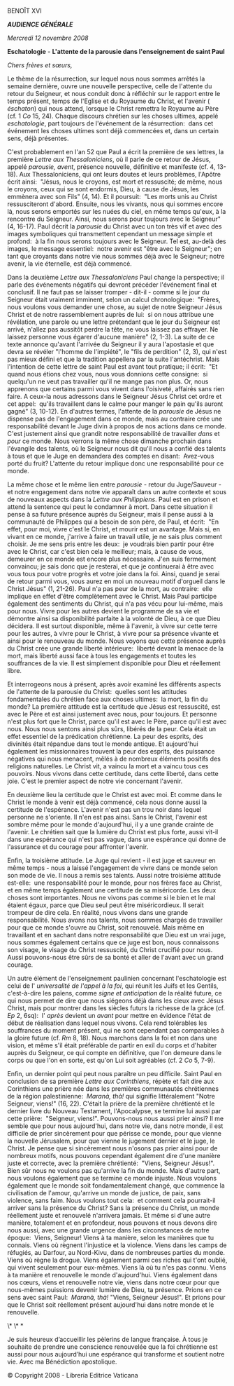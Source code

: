 BENOÎT XVI

***AUDIENCE GÉNÉRALE***

*Mercredi 12 novembre 2008*

**Eschatologie** *\-* **L'attente de la parousie dans l'enseignement de saint Paul**

*Chers frères et sœurs,*

Le thème de la résurrection, sur lequel nous nous sommes arrêtés la semaine dernière, ouvre une nouvelle perspective, celle de l'attente du retour du Seigneur, et nous conduit donc à réfléchir sur le rapport entre le temps présent, temps de l'Eglise et du Royaume du Christ, et l'avenir ( *éschaton*) qui nous attend, lorsque le Christ remettra le Royaume au Père (cf. 1 *Co* 15, 24). Chaque discours chrétien sur les choses ultimes, appelé *eschatologie*, part toujours de l'événement de la résurrection:  dans cet événement les choses ultimes sont déjà commencées et, dans un certain sens, déjà présentes.

C'est probablement en l'an 52 que Paul a écrit la première de ses lettres, la première *Lettre aux Thessaloniciens*, où il parle de ce retour de Jésus, appelé *parousie, avent*, présence nouvelle, définitive et manifeste (cf. 4, 13-18). Aux Thessaloniciens, qui ont leurs doutes et leurs problèmes, l'Apôtre écrit ainsi:  "Jésus, nous le croyons, est mort et ressuscité; de même, nous le croyons, ceux qui se sont endormis, Dieu, à cause de Jésus, les emmènera avec son Fils" (4, 14). Et il poursuit:  "Les morts unis au Christ ressusciteront d'abord. Ensuite, nous les vivants, nous qui sommes encore là, nous serons emportés sur les nuées du ciel, en même temps qu'eux, à la rencontre du Seigneur. Ainsi, nous serons pour toujours avec le Seigneur" (4, 16-17). Paul décrit la *parousie* du Christ avec un ton très vif et avec des images symboliques qui transmettent cependant un message simple et profond:  à la fin nous serons toujours avec le Seigneur. Tel est, au-delà des images, le message essentiel:  notre avenir est "être avec le Seigneur"; en tant que croyants dans notre vie nous sommes déjà avec le Seigneur; notre avenir, la vie éternelle, est déjà commencé.

Dans la deuxième *Lettre aux Thessaloniciens* Paul change la perspective; il parle des événements négatifs qui devront précéder l'événement final et conclusif. Il ne faut pas se laisser tromper - dit-il - comme si le jour du Seigneur était vraiment imminent, selon un calcul chronologique:  "Frères, nous voulons vous demander une chose, au sujet de notre Seigneur Jésus Christ et de notre rassemblement auprès de lui:  si on nous attribue une révélation, une parole ou une lettre prétendant que le jour du Seigneur est arrivé, n'allez pas aussitôt perdre la tête, ne vous laissez pas effrayer. Ne laissez personne vous égarer d'aucune manière" (2, 1-3). La suite de ce texte annonce qu'avant l'arrivée du Seigneur il y aura l'apostasie et que devra se révéler "l'homme de l'impiété", le "fils de perdition" (2, 3), qui n'est pas mieux défini et que la tradition appellera par la suite l'antéchrist. Mais l'intention de cette lettre de saint Paul est avant tout pratique; il écrit:  "Et quand nous étions chez vous, nous vous donnions cette consigne:  si quelqu'un ne veut pas travailler qu'il ne mange pas non plus. Or, nous apprenons que certains parmi vous vivent dans l'oisiveté, affairés sans rien faire. A ceux-la nous adressons dans le Seigneur Jésus Christ cet ordre et cet appel:  qu'ils travaillent dans le calme pour manger le pain qu'ils auront gagné" (3, 10-12). En d'autres termes, l'attente de la *parousie* de Jésus ne dispense pas de l'engagement dans ce monde, mais au contraire crée une responsabilité devant le Juge divin à propos de nos actions dans ce monde. C'est justement ainsi que grandit notre responsabilité de travailler *dans* et *pour* ce monde. Nous verrons la même chose dimanche prochain dans l'évangile des talents, où le Seigneur nous dit qu'il nous a confié des talents à tous et que le Juge en demandera des comptes en disant:  Avez-vous porté du fruit? L'attente du retour implique donc une responsabilité pour ce monde.

La même chose et le même lien entre *parousie* \- retour du Juge/Sauveur - et notre engagement dans notre vie apparaît dans un autre contexte et sous de nouveaux aspects dans la *Lettre aux Philippiens*. Paul est en prison et attend la sentence qui peut le condamner à mort. Dans cette situation il pense à sa future présence auprès du Seigneur, mais il pense aussi à la communauté de Philippes qui a besoin de son père, de Paul, et écrit:  "En effet, pour moi, vivre c'est le Christ, et mourir est un avantage. Mais si, en vivant en ce monde, j'arrive à faire un travail utile, je ne sais plus comment choisir. Je me sens pris entre les deux:  je voudrais bien partir pour être avec le Christ, car c'est bien cela le meilleur; mais, à cause de vous, demeurer en ce monde est encore plus nécessaire. J'en suis fermement convaincu; je sais donc que je resterai, et que je continuerai à être avec vous tous pour votre progrès et votre joie dans la foi. Ainsi, quand je serai de retour parmi vous, vous aurez en moi un nouveau motif d'orgueil dans le Christ Jésus" (1, 21-26). Paul n'a pas peur de la mort, au contraire:  elle implique en effet d'être complètement avec le Christ. Mais Paul participe également des sentiments du Christ, qui n'a pas vécu pour lui-même, mais pour nous. Vivre pour les autres devient le programme de sa vie et démontre ainsi sa disponibilité parfaite à la volonté de Dieu, à ce que Dieu décidera. Il est surtout disponible, même à l'avenir, à vivre sur cette terre pour les autres, à vivre pour le Christ, à vivre pour sa présence vivante et ainsi pour le renouveau du monde. Nous voyons que cette présence auprès du Christ crée une grande liberté intérieure:  liberté devant la menace de la mort, mais liberté aussi face à tous les engagements et toutes les souffrances de la vie. Il est simplement disponible pour Dieu et réellement libre.

Et interrogeons nous à présent, après avoir examiné les différents aspects de l'attente de la parousie du Christ:  quelles sont les attitudes fondamentales du chrétien face aux choses ultimes:  la mort, la fin du monde? La première attitude est la certitude que Jésus est ressuscité, est avec le Père et est ainsi justement avec nous, pour toujours. Et personne n'est plus fort que le Christ, parce qu'il est avec le Père, parce qu'il est avec nous. Nous nous sentons ainsi plus sûrs, libérés de la peur. Cela était un effet essentiel de la prédication chrétienne. La peur des esprits, des divinités était répandue dans tout le monde antique. Et aujourd'hui également les missionnaires trouvent la peur des esprits, des puissance négatives qui nous menacent, mêlés à de nombreux éléments positifs des religions naturelles. Le Christ vit, a vaincu la mort et a vaincu tous ces pouvoirs. Nous vivons dans cette certitude, dans cette liberté, dans cette joie. C'est le premier aspect de notre vie concernant l'avenir.

En deuxième lieu la certitude que le Christ est avec moi. Et comme dans le Christ le monde à venir est déjà commencé, cela nous donne aussi la certitude de l'espérance. L'avenir n'est pas un trou noir dans lequel personne ne s'oriente. Il n'en est pas ainsi. Sans le Christ, l'avenir est sombre même pour le monde d'aujourd'hui, il y a une grande crainte de l'avenir. Le chrétien sait que la lumière du Christ est plus forte, aussi vit-il dans une espérance qui n'est pas vague, dans une espérance qui donne de l'assurance et du courage pour affronter l'avenir.

Enfin, la troisième attitude. Le Juge qui revient - il est juge et sauveur en même temps - nous a laissé l'engagement de vivre dans ce monde selon son mode de vie. Il nous a remis ses talents. Aussi notre troisième attitude est-elle:  une responsabilité pour le monde, pour nos frères face au Christ, et en même temps également une certitude de sa miséricorde. Les deux choses sont importantes. Nous ne vivons pas comme si le bien et le mal étaient égaux, parce que Dieu seul peut être miséricordieux. Il serait trompeur de dire cela. En réalité, nous vivons dans une grande responsabilité. Nous avons nos talents, nous sommes chargés de travailler pour que ce monde s'ouvre au Christ, soit renouvelé. Mais même en travaillant et en sachant dans notre responsabilité que Dieu est un vrai juge, nous sommes également certains que ce juge est bon, nous connaissons son visage, le visage du Christ ressuscité, du Christ crucifié pour nous. Aussi pouvons-nous être sûrs de sa bonté et aller de l'avant avec un grand courage.

Un autre élément de l'enseignement paulinien concernant l'eschatologie est celui de l' *universalité de l'appel à la foi*, qui réunit les Juifs et les Gentils, c'est-à-dire les païens, comme *signe et anticipation* de la réalité future, ce qui nous permet de dire que nous siégeons déjà dans les cieux avec Jésus Christ, mais pour montrer dans les siècles futurs la richesse de la grâce (cf. *Ep* 2, 6sq):  l' *après* devient un *avant* pour mettre en évidence l'état de début de réalisation dans lequel nous vivons. Cela rend tolérables les souffrances du moment présent, qui ne sont cependant pas comparables à la gloire future (cf. *Rm* 8, 18). Nous marchons dans la foi et non dans une vision, et même s'il était préférable de partir en exil du corps et d'habiter auprès du Seigneur, ce qui compte en définitive, que l'on demeure dans le corps ou que l'on en sorte, est qu'on Lui soit agréables (cf. 2 *Co* 5, 7-9).

Enfin, un dernier point qui peut nous paraître un peu difficile. Saint Paul en conclusion de sa première *Lettre aux Corinthiens*, répète et fait dire aux Corinthiens une prière née dans les premières communautés chrétiennes de la région palestinienne:  *Maranà, thà!* qui signifie littéralement "Notre Seigneur, viens!" (16, 22). C'était la prière de la première chrétienté et le dernier livre du Nouveau Testament, l'Apocalypse, se termine lui aussi par cette prière:  "Seigneur, viens!". Pouvons-nous nous aussi prier ainsi? Il me semble que pour nous aujourd'hui, dans notre vie, dans notre monde, il est difficile de prier sincèrement pour que périsse ce monde, pour que vienne la nouvelle Jérusalem, pour que vienne le jugement dernier et le juge, le Christ. Je pense que si sincèrement nous n'osons pas prier ainsi pour de nombreux motifs, nous pouvons cependant également dire d'une manière juste et correcte, avec la première chrétienté:  "Viens, Seigneur Jésus!". Bien sûr nous ne voulons pas qu'arrive la fin du monde. Mais d'autre part, nous voulons également que se termine ce monde injuste. Nous voulons également que le monde soit fondamentalement changé, que commence la civilisation de l'amour, qu'arrive un monde de justice, de paix, sans violence, sans faim. Nous voulons tout cela:  et comment cela pourrait-il arriver sans la présence du Christ? Sans la présence du Christ, un monde réellement juste et renouvelé n'arrivera jamais. Et même si d'une autre manière, totalement et en profondeur, nous pouvons et nous devons dire nous aussi, avec une grande urgence dans les circonstances de notre époque:  Viens, Seigneur! Viens à ta manière, selon les manières que tu connais. Viens où règnent l'injustice et la violence. Viens dans les camps de réfugiés, au Darfour, au Nord-Kivu, dans de nombreuses parties du monde. Viens où règne la drogue. Viens également parmi ces riches qui t'ont oublié, qui vivent seulement pour eux-mêmes. Viens là où tu n'es pas connu. Viens à ta manière et renouvelle le monde d'aujourd'hui. Viens également dans nos cœurs, viens et renouvelle notre vie, viens dans notre cœur pour que nous-mêmes puissions devenir lumière de Dieu, ta présence. Prions en ce sens avec saint Paul:  *Maranà, thà!* "Viens, Seigneur Jésus!". Et prions pour que le Christ soit réellement présent aujourd'hui dans notre monde et le renouvelle.

\\* \\* \*

Je suis heureux d’accueillir les pèlerins de langue française. À tous je souhaite de prendre une conscience renouvelée que la foi chrétienne est aussi pour nous aujourd’hui une espérance qui transforme et soutient notre vie. Avec ma Bénédiction apostolique.

© Copyright 2008 - Libreria Editrice Vaticana